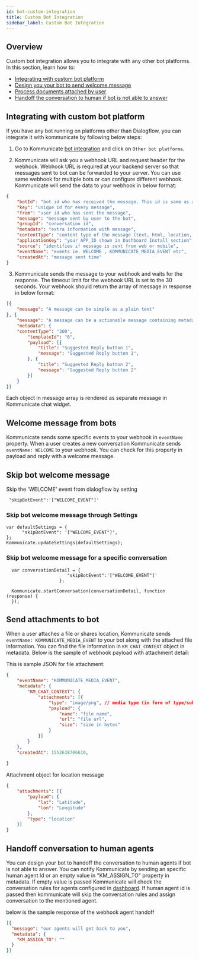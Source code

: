 ```yaml
---
id: bot-custom-integration
title: Custom Bot Integration
sidebar_label: Custom Bot Integration
---
```


## Overview
Custom bot integration allows you to integrate with any other bot platforms. 
In this section, learn how to:

* [Integrating with custom bot platform](custom-bot-integration#integrating-with-custom-bot-platform)
* [Design you your bot to send welcome message](custom-bot-integration#welcome-message-from-bots)  
* [Process documents attached by user](custom-bot-integration#send-attachments-to-bot)
* [Handoff the conversation to human if bot is not able to answer](custom-bot-integration#handoff-conversation-to-human-agents)

## Integrating with custom bot platform

If you have any bot running on platforms other than Dialogflow, you can integrate it with kommunicate by following below steps:
1. Go to Kommunicate [bot integration](https://dashboard.kommunicate.io/bot) and click on `Other bot platforms`.

2. Kommunicate will ask you a webhook URL and request header for the webhook. Webhook URL is required at your backend server so that messages sent to bot can be forwarded to your server. You can use same webhook for multiple bots or can configure different webhook. 
Kommunicate will send the data to your webhook in below format:

```json
{
	"botId": "bot id who has received the message. This id is same as shown in dashboard.",
	"key": "unique id for every message",
	"from": "user id who has sent the message",
	"message": "message sent by user to the bot",
	"groupId": "conversation id",
	"metadata": "extra information with message",
	"contentType": "content type of the message (text, html, location, etc)",
	"applicationKey": "your APP_ID shown in Dashboard Install section",
    "source": "identifies if message is sent from web or mobile",
    "eventName": "events ie. WELCOME , KOMMUNICATE_MEDIA_EVENT etc",
	"createdAt": "message sent time"
}
```
3.  Kommunicate sends the message to your webhook and waits for the response. The timeout limit for the webhook URL is set to the 30 seconds. Your webhook should return the array of message in response in below format:

```json
[{
	"message": "A message can be simple as a plain text" 
}, {
	"message": "A message can be a actionable message containing metadata",
	"metadata": {
    "contentType": "300",
        "templateId": "6",
        "payload": [{
            "title": "Suggested Reply button 1",
            "message": "Suggested Reply button 1",
        }, {
            "title": "Suggested Reply button 2",
            "message": "Suggested Reply button 2" 
        }]
	}
}]
```
Each object in message array is rendered as separate message in Kommunicate chat widget.

## Welcome message from bots

Kommunicate sends some specific events to your webhook in `eventName` property. When a user creates a new conversation Kommunicate sends `eventName: WELCOME` to your webhook. You can check for this property in payload and reply with a welcome message. 


## Skip bot welcome message

Skip the 'WELCOME' event from dialogflow by setting
```
 "skipBotEvent":'["WELCOME_EVENT"]'
```

### Skip bot welcome message through Settings

```
var defaultSettings = {
      "skipBotEvent": '["WELCOME_EVENT"]',
};
Kommunicate.updateSettings(defaultSettings);
```

### Skip bot welcome message for a specific conversation

```
  var conversationDetail = {
                       "skipBotEvent":'["WELCOME_EVENT"]'
                    };
		    
  Kommunicate.startConversation(conversationDetail, function (response) {
  });      
```


## Send attachments to bot

When a user attaches a file or shares location, Kommunicate sends `eventName: KOMMUNICATE_MEDIA_EVENT` to your bot along with the attached file information. You can find the file information in `KM_CHAT_CONTEXT` object in metadata.
Below is the sample of webhook payload with attachment detail:

This is sample JSON for file attachment:
```json
{
    "eventName": "KOMMUNICATE_MEDIA_EVENT",
	"metadata": {
		"KM_CHAT_CONTEXT": {
			"attachments": [{
				"type": "image/png", // media type (in form of type/subtype) . Use the regex 'type/*' to get the generic type
				"payload": {
					"name": "file name",
					"url": "file url",
					"size": "size in bytes"
				}
			}]
		}
	},
	"createdAt": 1552638706610,
	
}
```

Attachment object for location message

```json
{
	"attachments": [{
		"payload": {
			"lat": "Latitude",
			"lon": "Longitude"
		},
		"type": "location"
	}]
}
```

## Handoff conversation to human agents

You can design your bot to handoff the conversation to human agents if bot is not able to answer. You can notify Kommunicate by sending an specific human agent Id or an empty value in "KM_ASSIGN_TO" property in metadata. If empty value is passed Kommunicate will check the conversation rules for agents configured in [dashboard](https://dashboard.kommunicate.io/settings/conversation-rules "conversation rules in dashboard"). 
If human agent id is passed then kommunicate will skip the conversation rules and assign conversation to the mentioned agent.

below is the sample response of the webhook agent handoff
```json
[{
  "message": "our agents will get back to you",
  "metadata": {
    "KM_ASSIGN_TO": "" 
  }
}]
```
